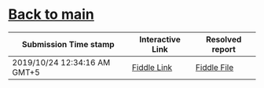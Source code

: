 # [Back to main](https://github.com/glaghari/database-assignement-2019)
|Submission Time stamp          | Interactive Link                                                                              | Resolved report                                                                              |
| ----------------------------- | --------------------------------------------------------------------------------------------- | -------------------------------------------------------------------------------------------- |
| 2019/10/24 12:34:16 AM GMT+5 | [Fiddle Link](https://dbfiddle.uk/?rdbms=oracle_11.2&fiddle=fe9dfdb567d6fdaa9ea7e0efc8f70491) | [Fiddle File](processed/csm-62/fe9dfdb567d6fdaa9ea7e0efc8f70491.md) |
